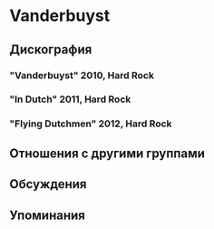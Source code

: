 # Vanderbuyst



## Дискография

### "Vanderbuyst" 2010, Hard Rock



### "In Dutch" 2011, Hard Rock



### "Flying Dutchmen" 2012, Hard Rock




## Отношения с другими группами


## Обсуждения


## Упоминания

